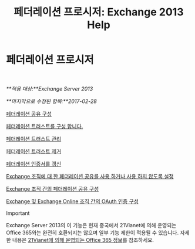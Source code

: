 ﻿---
title: '페더레이션 프로시저: Exchange 2013 Help'
TOCTitle: 페더레이션 프로시저
ms:assetid: 124d7253-095c-428e-b8f7-f43a9a2d0150
ms:mtpsurl: https://technet.microsoft.com/ko-kr/library/JJ676768(v=EXCHG.150)
ms:contentKeyID: 50482550
ms.date: 05/22/2018
mtps_version: v=EXCHG.150
ms.translationtype: MT
---

# 페더레이션 프로시저

 

_**적용 대상:**Exchange Server 2013_

_**마지막으로 수정된 항목:**2017-02-28_

[페더레이션 공유 구성](configure-federated-sharing-exchange-2013-help.md)

[페더레이션 트러스트를 구성 합니다.](configure-a-federation-trust-exchange-2013-help.md)

[페더레이션 트러스트 관리](manage-a-federation-trust-exchange-2013-help.md)

[페더레이션 트러스트 제거](remove-a-federation-trust-exchange-2013-help.md)

[페더레이션 인증서를 갱신](renew-the-federation-certificate-exchange-2013-help.md)

[Exchange 조직에 대 한 페더레이션 공유를 사용 하거나 사용 하지 않도록 설정](disable-or-re-enable-federated-sharing-for-your-exchange-organization-exchange-2013-help.md)

[Exchange 조직 간의 페더레이션 공유 구성](configuring-federated-sharing-between-exchange-organizations-exchange-2013-help.md)

[Exchange 및 Exchange Online 조직 간의 OAuth 인증 구성](configure-oauth-authentication-between-exchange-and-exchange-online-organizations-exchange-2013-help.md)


> [!IMPORTANT]
> Exchange Server 2013의 이 기능은 현재 중국에서 21Vianet에 의해 운영되는 Office 365와는 완전히 호환되지는 않으며 일부 기능 제한이 적용될 수 있습니다. 자세한 내용은 <A href="https://go.microsoft.com/fwlink/?linkid=313640">21Vianet에 의해 운영되는 Office 365 정보</A>를 참조하세요.


